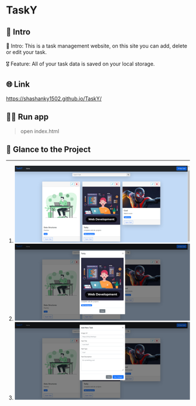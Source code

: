 # TaskY

## 📃 Intro

🎯 Intro: This is a task management website, on this site you can add, delete or edit your task.

🎖 Feature: All of your task data is saved on your local storage.

## 🌐 Link

<a href="https://shashanky1502.github.io/TaskY/" target="_blank">https://shashanky1502.github.io/TaskY/</a>

## 🏃‍♂️ Run app
> open index.html

## 👀 Glance to the Project
____
  
  1. ![image](./src/img/3.png)
  2. ![image](./src/img/2.png)
  3. ![image](./src/img/1.png)
